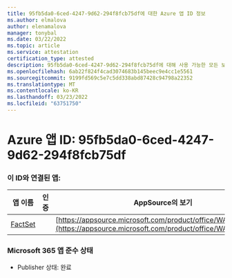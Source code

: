 ```yaml
---
title: 95fb5da0-6ced-4247-9d62-294f8fcb75df에 대한 Azure 앱 ID 정보
ms.author: elmalova
author: elenamalova
manager: tonybal
ms.date: 03/22/2022
ms.topic: article
ms.service: attestation
certification_type: attested
description: 95fb5da0-6ced-4247-9d62-294f8fcb75df에 대해 사용 가능한 모든 보안 및 규정 준수 정보입니다.
ms.openlocfilehash: 6ab22f824f4cad3074683b145beec9e4cc1e5561
ms.sourcegitcommit: 9199fd569c5e7c5dd338abd87428c94798a22352
ms.translationtype: MT
ms.contentlocale: ko-KR
ms.lasthandoff: 03/23/2022
ms.locfileid: "63751750"
---
```

# <a name="azure-app-id-95fb5da0-6ced-4247-9d62-294f8fcb75df"></a>Azure 앱 ID: 95fb5da0-6ced-4247-9d62-294f8fcb75df


### <a name="apps-associated-with-this-id"></a>이 ID와 연결된 앱:
| **앱 이름** | **인증** | **AppSource의 보기** |
|--------------|---------------|-----------------------|
| [FactSet](../forward/WA200002146.md) |  | [https://appsource.microsoft.com/product/office/WA200002146](https://appsource.microsoft.com/product/office/WA200002146) |

### <a name="microsoft-365-app-compliance-status"></a>Microsoft 365 앱 준수 상태
- Publisher 상태: 완료
